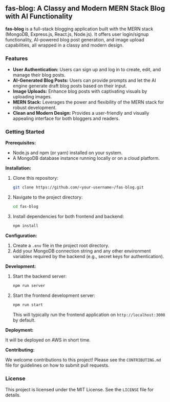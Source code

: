 ## fas-blog: A Classy and Modern MERN Stack Blog with AI Functionality

**fas-blog** is a full-stack blogging application built with the MERN stack (MongoDB, Express.js, React.js, Node.js). It offers user login/signup functionality, AI-powered blog post generation, and image upload capabilities, all wrapped in a classy and modern design.

### Features

* **User Authentication:** Users can sign up and log in to create, edit, and manage their blog posts.
* **AI-Generated Blog Posts:** Users can provide prompts and let the AI engine generate draft blog posts based on their input.
* **Image Uploads:** Enhance blog posts with captivating visuals by uploading images.
* **MERN Stack:** Leverages the power and flexibility of the MERN stack for robust development.
* **Clean and Modern Design:** Provides a user-friendly and visually appealing interface for both bloggers and readers.

### Getting Started

**Prerequisites:**

* Node.js and npm (or yarn) installed on your system.
* A MongoDB database instance running locally or on a cloud platform.

**Installation:**

1. Clone this repository:

   ```bash
   git clone https://github.com/<your-username>/fas-blog.git
   ```

2. Navigate to the project directory:

   ```bash
   cd fas-blog
   ```

3. Install dependencies for both frontend and backend:

   ```bash
   npm install
   ```

**Configuration:**

1. Create a `.env` file in the project root directory.
2. Add your MongoDB connection string and any other environment variables required by the backend (e.g., secret keys for authentication).

**Development:**

1. Start the backend server:

   ```bash
   npm run server
   ```

2. Start the frontend development server:

   ```bash
   npm run start
   ```

   This will typically run the frontend application on `http://localhost:3000` by default.

**Deployment:**

It will be deployed on AWS in short time.

**Contributing:**

We welcome contributions to this project! Please see the `CONTRIBUTING.md` file for guidelines on how to submit pull requests.

### License

This project is licensed under the MIT License. See the `LICENSE` file for details.
